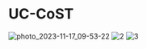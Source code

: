 # UC-CoST
![photo_2023-11-17_09-53-22](https://github.com/SakSoviter/UC-CoST/assets/151852146/624bffd7-fed9-424a-8b59-daa11774ecae)
![2](https://github.com/SakSoviter/UC-CoST/assets/151852146/f11d8b12-f925-40c7-a47e-322d7c3bffe7)
![3](https://github.com/SakSoviter/UC-CoST/assets/151852146/a26d7971-a45c-466d-9676-741e5fff2973)
